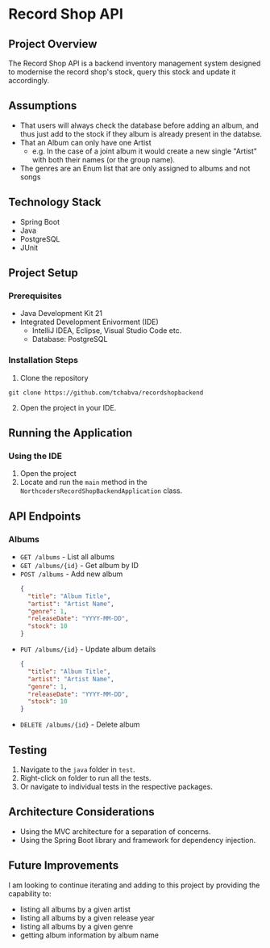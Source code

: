 # Record Shop API

## Project Overview
The Record Shop API is a backend inventory management system designed to modernise the 
record shop's stock, query this stock and update it accordingly.

## Assumptions 
- That users will always check the database before adding an album, and thus just add to the stock if they album is already present in the databse.
- That an Album can only have one Artist
  - e.g. In the case of a joint album it would create a new single "Artist" with both their names (or the group name).
- The genres are an Enum list that are only assigned to albums and not songs
## Technology Stack
- Spring Boot
- Java
- PostgreSQL
- JUnit
## Project Setup
### Prerequisites
- Java Development Kit 21
- Integrated Development Enivorment (IDE)
  - IntelliJ IDEA, Eclipse, Visual Studio Code etc.
  - Database: PostgreSQL
### Installation Steps
1. Clone the repository
```SHELL
git clone https://github.com/tchabva/recordshopbackend
```
2. Open the project in your IDE.
## Running the Application
### Using the IDE
1. Open the project
2. Locate and run the `main` method in the `NorthcodersRecordShopBackendApplication` class.
## API Endpoints
### Albums
- `GET /albums` - List all albums
- `GET /albums/{id}` - Get album by ID
- `POST /albums` - Add new album
  ```json
  {
    "title": "Album Title",
    "artist": "Artist Name",
    "genre": 1,
    "releaseDate": "YYYY-MM-DD",
    "stock": 10
  }
  ```
- `PUT /albums/{id}` - Update album details
  ```json
  {
    "title": "Album Title",
    "artist": "Artist Name",
    "genre": 1,
    "releaseDate": "YYYY-MM-DD",
    "stock": 10
  }
  ```
- `DELETE /albums/{id}` - Delete album
## Testing
1. Navigate to the `java` folder in `test`.
2. Right-click on folder to run all the tests.
3. Or navigate to individual tests in the respective packages.
## Architecture Considerations
- Using the MVC architecture for a separation of concerns.
- Using the Spring Boot library and framework for dependency injection.

## Future Improvements
I am looking to continue iterating and adding to this project by providing the capability to:
- listing all albums by a given artist
- listing all albums by a given release year
- listing all albums by a given genre
- getting album information by album name
